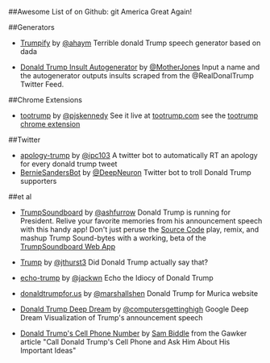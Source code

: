 ##Awesome List of  on Github:
git America Great Again!

##Generators
* [Trumpify](https://github.com/ahaym/trumpify) by [@ahaym](https://github.com/ahaym/) 
Terrible donald Trump speech generator based on dada

* [Donald Trump Insult Autogenerator](http://www.motherjones.com/politics/2015/07/donald-trump-insult-generator) by [@MotherJones](https://github.com/motherjones)
Input a name and the autogenerator outputs insults scraped from the @RealDonalTrump Twitter Feed.

##Chrome Extensions
* [tootrump](https://github.com/pjskennedy/tootrump) by [@pjskennedy](https://github.com/pjskennedy) See it live at [tootrump.com](http://www.tootrump.com)
see the [tootrump chrome extension](https://chrome.google.com/webstore/detail/tootrump/igclinaahgnmfibfcfkbianoggiofdch)

##Twitter

* [apology-trump](https://github.com/ipc103/apology-trump) by [@ipc103](https://github.com/ipc103) A twitter bot to automatically RT an apology for every donald trump tweet
* [BernieSandersBot](https://github.com/DeepNeuron/BernieSandersBot) by [@DeepNeuron](https://github.com/DeepNeuron/)
Twitter bot to troll Donald Trump supporters

##et al

* [TrumpSoundboard](https://github.com/ashfurrow/trumpsoundboard) by [@ashfurrow](https://github.com/ashfurrow/)
Donald Trump is running for President. Relive your favorite memories from his announcement speech with this handy app! Don't just peruse the [Source Code](https://github.com/ashfurrow/trumpsoundboard) play, remix, and mashup Trump Sound-bytes with a working, beta of the [TrumpSoundboard Web App](http://trumpsoundboard.ashfurrow.com/)

* [Trump](https://github.com/jthurst3/trump) by [@jthurst3](https://github.com/jthurst3/) 
Did Donald Trump actually say that?

* [echo-trump](https://github.com/jackwm/echo-trump) by [@jackwn](https://github.com/jackwm/)
Echo the Idiocy of Donald Trump

* [donaldtrumpfor.us](https://github.com/marshallshen/donaldtrumpfor.us) by [@marshallshen](https://github.com/marshallshen/) 
Donald Trump for Murica website

* [Donald Trump Deep Dream](https://www.youtube.com/embed/SYtUYJOY4cE) by [@computersgettinghigh](https://www.youtube.com/channel/UCDI50gZ362aJm9c-rlBY6TA)
Google Deep Dream Visualization of Trump's announcement speech

* [Donald Trump's Cell Phone Number](http://gawker.com/call-donald-trumps-cell-phone-and-ask-him-about-his-imp-1720472577?utm_campaign=socialflow_gawker_twitter&utm_source=gawker_twitter&utm_medium=socialflow) by [Sam Biddle](https://kinja.com/sambiddle)
from the Gawker article "Call Donald Trump's Cell Phone and Ask Him About His Important Ideas" 



